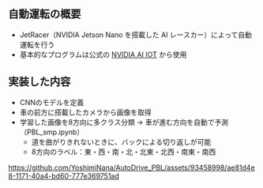 ## 自動運転の概要
* JetRacer（NVIDIA Jetson Nano を搭載した AI レースカー）によって自動運転を行う  
* 基本的なプログラムは公式の [NVIDIA AI IOT](https://github.com/NVIDIA-AI-IOT/jetracer) から使用  
## 実装した内容
* CNNのモデルを定義
* 車の前方に搭載したカメラから画像を取得
* 学習した画像を8方向に多クラス分類 → 車が進む方向を自動で予測（PBL_smp.ipynb）
  * 道を曲がりきれないときに、バックによる切り返しが可能
  * 8方向のラベル：東・西・南・北・北東・北西・南東・南西

https://github.com/YoshimiNana/AutoDrive_PBL/assets/93458998/ae81d4e8-1171-40a4-bd60-777e369751ad

